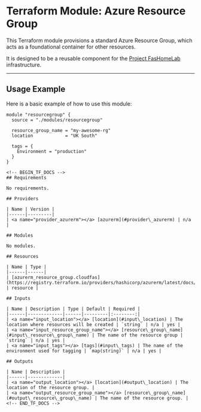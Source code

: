 # Terraform Module: Azure Resource Group

This Terraform module provisions a standard Azure Resource Group, which acts as a foundational container for other resources.

It is designed to be a reusable component for the [Project FasHomeLab](https://github.com/fashomelab/corneb) infrastructure.

---
## Usage Example

Here is a basic example of how to use this module:

```hcl
module "resourcegroup" {
  source = "./modules/resourcegroup"
  
  resource_group_name = "my-awesome-rg"
  location            = "UK South"

  tags = {
    Environment = "production"
  }
}

<!-- BEGIN_TF_DOCS -->
## Requirements

No requirements.

## Providers

| Name | Version |
|------|---------|
| <a name="provider_azurerm"></a> [azurerm](#provider\_azurerm) | n/a |

## Modules

No modules.

## Resources

| Name | Type |
|------|------|
| [azurerm_resource_group.cloudfas](https://registry.terraform.io/providers/hashicorp/azurerm/latest/docs/resources/resource_group) | resource |

## Inputs

| Name | Description | Type | Default | Required |
|------|-------------|------|---------|:--------:|
| <a name="input_location"></a> [location](#input\_location) | The location where resources will be created | `string` | n/a | yes |
| <a name="input_resource_group_name"></a> [resource\_group\_name](#input\_resource\_group\_name) | The name of the resource group | `string` | n/a | yes |
| <a name="input_tags"></a> [tags](#input\_tags) | The name of the environment used for tagging | `map(string)` | n/a | yes |

## Outputs

| Name | Description |
|------|-------------|
| <a name="output_location"></a> [location](#output\_location) | The location of the resource group. |
| <a name="output_resource_group_name"></a> [resource\_group\_name](#output\_resource\_group\_name) | The name of the resource group. |
<!-- END_TF_DOCS -->